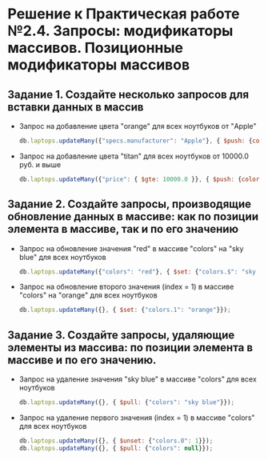 # Решение к Практическая работе №2.4. Запросы: модификаторы массивов. Позиционные модификаторы массивов

## Задание 1. Создайте несколько запросов для вставки данных в массив

- Запрос на добавление цвета "orange" для всех ноутбуков от "Apple"

    ```javascript
    db.laptops.updateMany({"specs.manufacturer": "Apple"}, { $push: {colors: 'orange'}});
    ```
  
- Запрос на добавление цвета "titan" для всех ноутбуков от 10000.0 руб. и выше

    ```javascript
    db.laptops.updateMany({"price": { $gte: 10000.0 }}, { $push: {colors: 'titan'}});
    ```
  

## Задание 2. Создайте запросы, производящие обновление данных в массиве: как по позиции элемента в массиве, так и по его значению

- Запрос на обновление значения "red" в массиве "colors" на "sky blue" для всех ноутбуков

    ```javascript
    db.laptops.updateMany({"colors": "red"}, { $set: {"colors.$": "sky blue"}});
    ```
  
- Запрос на обновление второго значения (index = 1) в массиве "colors" на "orange" для всех ноутбуков

    ```javascript
    db.laptops.updateMany({}, { $set: {"colors.1": "orange"}});
    ```

## Задание 3. Создайте запросы, удаляющие элементы из массива: по позиции элемента в массиве и по его значению.

- Запрос на удаление значения "sky blue" в массиве "colors" для всех ноутбуков

    ```javascript
    db.laptops.updateMany({}, { $pull: {"colors": "sky blue"}});
    ```
  
- Запрос на удаление первого значения (index = 1) в массиве "colors" для всех ноутбуков

    ```javascript
    db.laptops.updateMany({}, { $unset: {"colors.0": 1}});
    db.laptops.updateMany({}, { $pull: {"colors": null}});
    ```
